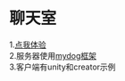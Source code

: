 # 聊天室   
1.[点我体验](http://ahuang.shop/chat/)  
2.服务器使用[mydog框架](https://github.com/ahuangege/mydog)  
3.客户端有unity和creator示例  
